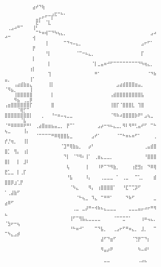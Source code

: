 ⠀⠀⠀⠀⠀⠀⠀⠀⠀⠀⠀⠀⠀⠀⠀⠀⠀⠀⠀⠀⠀⠀⠀⠀⠀⠀⠀⠀⠀⠀⠀⠀⠀⠀⠀⠀⠀⠀⠀⠀⠀⠀⠀⠀⠀⠀⠀⠀⠀⠀⠀⠀⠀⠀⠀⠀⠀⠀⣴⠞⠙⢷⠀⠀⠀⠀⠀⠀⠀⠀⠀⠀⠀⠀⠀⠀⠀⠀⠀⠀⠀⠀⠀⠀⠀⠀⠀⠀⠀⠀⠀⠀⠀⠀⠀⠀⠀⠀⠀⠀⠀⠀⠀⠀⠀⠀⠀⠀⠀⠀⠀⠀⠀⢀⡤⠤⣄⡀⠀⠀⠀⠀⠀⠀⠀⠀⠀⠀⠀⠀⠀⠀⠀⠀⠀⠀⠀⠀⠀⠀⠀⠀⠀⠀⠀⠀⠀⠀⠀⠀⠀⠀⠀⠀⠀⠀⠀⣀⡤⠖⠋⠉⡏⠉⠀⠀
⠀⠀⠀⠀⠀⠀⠀⠀⠀⠀⣟⠃⠀⠈⣇⠀⠀⠀⠀⠀⠀⠀⠀⠀⠀⠀⠀⠀⠀⠀⠀⠀⠀⠀⠀⠀⠀⠀⠀⠀⠀⠀⠀⠀⠀⠀⠀⠀⠀⠀⢀⣠⠴⠛⠉⠀⠀⠀⢸⠃⠀⠀⠀
⠀⠀⠀⠀⠀⠀⠀⠀⠀⠀⠉⠓⠶⢾⠉⠙⠳⢦⣄⡀⠀⠀⠀⠀⠀⠀⠀⠀⠀⠀⠀⠀⠀⠀⠀⠀⠀⠀⠀⠀⠀⠀⠀⠀⠀⠀⠀⣠⠴⠚⠉⠀⠀⠀⠀⠀⠀⠀⢺⠀⠀⠀⠀
⠀⠀⠀⠀⠀⠀⠀⠀⠀⠀⠀⠀⠀⢸⠀⠀⠀⠀⠀⠉⠙⠲⠤⣄⡀⠀⠀⠀⠀⠀⠀⠀⠀⠀⠀⠀⠀⠀⠀⠀⠀⠀⠀⠀⣠⠖⠋⠁⠀⠀⠀⠀⠀⠀⠀⠀⠀⠀⡟⠀⠀⠀⠀
⠀⠀⠀⠀⠀⠀⠀⠀⠀⠀⠀⠀⠀⠘⡇⠀⠀⠀⠀⠀⠀⠀⠀⠈⠉⠒⠦⣄⡀⠀⠀⠀⠀⠀⠀⠀⠀⠀⠀⠀⠀⠀⠀⠀⡏⠀⠀⠀⠀⠀⠀⠀⠀⠀⠀⠀⠀⠀⡇⠀⠀⠀⠀
⠀⠀⠀⠀⠀⠀⠀⠀⠀⠀⠀⠀⠀⠀⡇⠀⠀⠀⠀⠀⠀⠀⠀⠀⠀⠀⠀⠀⠈⡇⣀⣤⠶⠚⠋⠉⠉⠉⠉⠉⠉⠉⠉⠙⠳⢶⣄⡀⠀⠀⠀⠀⠀⠀⠀⠀⠀⢰⡇⠀⠀⠀⠀
⠀⠀⠀⠀⠀⠀⠀⠀⠀⠀⠀⠀⠀⠀⢹⠀⠀⠀⠀⠀⠀⠀⠀⠀⠀⠀⠀⠀⠀⠛⠁⠀⠀⠀⠀⠀⠀⠀⠀⠀⠀⠀⠀⠀⠀⠀⠈⠙⠷⣤⡀⠀⠀⠀⠀⠀⠀⢸⠁⠀⠀⠀⠀
⠀⠀⠀⢠⣴⣾⣷⣶⣄⠀⠀⠀⠀⠀⢸⡇⠀⠀⠀⠀⠀⠀⠀⠀⠀⠀⠀⠀⠀⠀⠀⠀⠀⠀⠀⠀⣠⣴⣾⣿⣿⣿⣶⣤⡀⠀⠀⠀⠀⠈⠻⣦⡀⠀⠀⠀⠀⢸⠀⠀⠀⠀⠀
⠀⠀⠀⢸⣿⣿⣿⣿⣿⠀⠀⠀⠀⠀⠀⡇⠀⠀⠀⠀⠀⠀⠀⠀⠀⠀⠀⠀⠀⠀⠀⠀⠀⠀⢠⣾⣿⣿⣿⣿⣿⣿⣿⣿⣧⠀⠀⠀⠀⠀⠀⠀⠻⣦⠀⢀⣀⡿⠀⠀⠀⠀⠀
⢠⣶⣿⣿⣿⣿⣿⣿⡏⠀⠀⠀⠀⠀⠀⣿⠀⠀⠀⠀⠀⠀⠀⠀⠀⠀⠀⠀⠀⠀⠀⠀⠀⠀⢸⣿⡏⠈⣿⣿⣿⣇⠀⢹⣿⠀⠀⠀⠀⠀⠀⠀⠀⠈⢿⡋⠉⠀⠀⠀⠀⠀⠀
⣿⣿⣿⣿⣿⣿⣿⣿⡇⠀⠀⠀⡀⠀⠀⠘⠒⠶⠤⢤⣀⣀⠀⠀⠀⠀⠀⠀⠀⠀⠀⠀⠀⠀⠈⠻⠷⠴⣿⣿⣿⣿⡷⠟⠃⣠⢦⣀⠀⠀⠀⠀⠀⠀⠈⣧⠀⠀⠀⠀⠀⠀⠀
⠈⠛⠿⠿⠿⠿⠟⠛⠃⠀⢀⣴⣿⣶⣶⣦⣤⣀⡀⠀⡟⠉⠁⠀⠀⠀⠀⠀⠀⠀⣠⡴⠒⠲⠦⣄⣀⡀⠻⠇⠻⠛⢃⣤⠞⠋⠀⠉⠓⢦⣀⠀⠀⠀⠀⢸⡄⠀⠀⠀⠀⠀⠀
⠀⠀⠀⠀⠀⠀⠀⠀⠀⠀⠈⠉⠉⠉⠉⠛⠿⢿⣿⣿⣧⣀⠀⠀⠀⠀⠀⠀⣠⠞⠁⠀⠀⠀⠀⠀⠈⠉⠓⠶⠦⠶⠋⠁⠀⠀⠀⠀⢀⡞⡘⢶⡀⠀⠀⢸⡇⠀⠀⠀⠀⠀⠀
⠀⠀⠀⠀⠀⠀⠀⠀⠀⠀⠀⠀⠀⠀⠀⠀⠀⠀⠈⣹⠛⢿⣷⣦⡀⠀⠀⡴⠃⠀⠀⠀⠀⠀⠀⠀⠀⠀⠀⠀⠀⠀⠀⠀⠀⢀⣤⣾⣿⣿⡁⠀⢻⡄⠀⢰⡇⠀⠀⠀⠀⠀⠀
⠀⠀⠀⠀⠀⠀⠀⠀⠀⠀⠀⠀⠀⠀⠀⠀⠀⠀⠀⠙⡇⠀⠈⠙⠻⠆⢸⠁⠀⢀⣶⣄⣀⣀⡀⠀⠀⠀⠀⠀⠀⠀⠀⠀⠀⠘⣿⣿⣿⣿⡇⠀⠀⡇⠀⣸⠇⠀⠀⠀⠀⠀⠀
⠀⠀⠀⠀⠀⠀⠀⠀⠀⠀⠀⠀⠀⠀⠀⠀⠀⠀⠀⠀⢧⠀⠀⠀⠀⠀⢸⠀⠀⠀⠸⠟⠉⠙⠻⣷⡀⠀⠀⠀⠀⢰⣟⣻⡆⠀⠙⠿⢿⣟⣁⣀⠀⡇⢀⡏⠀⠀⠀⠀⠀⠀⠀
⠀⠀⠀⠀⠀⠀⠀⠀⠀⠀⠀⠀⠀⠀⠀⠀⠀⠀⠀⠀⠘⣧⠀⠀⠀⠀⠸⡄⠀⠀⠀⢀⣀⣀⣀⠀⠁⠀⢀⣀⠀⠀⠉⢁⡀⠀⠀⠀⣾⣿⣿⡿⣰⢁⡟⠀⠀⠀⠀⠀⠀⠀⠀
⠀⠀⠀⠀⠀⠀⠀⠀⠀⠀⠀⠀⠀⠀⠀⠀⠀⠀⠀⠀⠀⠈⠳⣄⠀⠀⠀⠻⡄⠀⢰⣿⣿⣿⣿⠁⠀⠀⠘⣏⠉⢉⡽⠋⠀⠀⠀⠀⠀⠁⢀⣼⣷⠋⠀⠀⠀⠀⠀⠀⠀⠀⠀
⠀⠀⠀⠀⠀⠀⠀⠀⠀⠀⠀⠀⠀⠀⠀⠀⠀⠀⠀⠀⠀⠀⠀⠈⠓⢦⣀⠀⠹⣄⠀⠉⠛⠛⠁⠀⠀⠀⠀⠙⠷⠋⠀⠀⠀⠀⠀⠀⣀⣴⠿⠋⠀⠀⠀⠀⠀⠀⠀⠀⠀⠀⠀
⠀⠀⠀⠀⠀⠀⠀⠀⠀⠀⠀⠀⠀⠀⠀⠀⠀⠀⠀⠀⠀⠀⢀⣀⠀⣀⡼⠛⠒⠺⠷⠦⣄⣀⣀⣀⠀⠀⠀⠀⣀⣀⣀⣤⡤⠴⠖⠛⠻⣄⠀⠀⠀⠀⠀⠀⠀⠀⠀⠀⠀⠀⠀
⠀⠀⠀⠀⠀⠀⠀⠀⠀⠀⠀⠀⠀⠀⠀⠀⠀⠀⠀⠀⠀⢸⠋⠉⢻⣧⣄⣀⣀⣀⣀⠀⠀⠀⠀⠈⠉⠉⣉⠉⠁⠀⠀⠀⢰⠶⢤⣄⡀⠈⣳⠖⠒⢦⠀⠀⠀⠀⠀⠀⠀⠀⠀
⠀⠀⠀⠀⠀⠀⠀⠀⠀⠀⠀⠀⠀⠀⠀⠀⠀⠀⠀⠀⠀⠘⠓⠶⠚⠁⠀⠀⠀⠉⠙⣧⡀⠀⠀⢀⣠⠖⠋⠛⠶⣄⡀⠀⣸⡀⠀⠀⠉⠉⠳⣄⣠⡾⠀⠀⠀⠀⠀⠀⠀⠀⠀
⠀⠀⠀⠀⠀⠀⠀⠀⠀⠀⠀⠀⠀⠀⠀⠀⠀⠀⠀⠀⠀⠀⠀⠀⠀⠀⠀⠀⠀⠀⠀⣼⠋⠙⣶⠋⠀⠀⠀⠀⠀⠈⢙⡟⠉⠙⡆⠀⠀⠀⠀⠀⠀⠀⠀⠀⠀⠀⠀⠀⠀⠀⠀
⠀⠀⠀⠀⠀⠀⠀⠀⠀⠀⠀⠀⠀⠀⠀⠀⠀⠀⠀⠀⠀⠀⠀⠀⠀⠀⠀⠀⠀⠀⠀⠻⣤⡴⠟⠀⠀⠀⠀⠀⠀⠀⠀⠳⠤⠾⠃⠀⠀⠀⠀⠀⠀⠀⠀⠀⠀⠀⠀⠀⠀⠀⠀
⠀⠀⠀⠀⠀⠀⠀⠀⠀⠀⠀⠀⠀⠀⠀⠀⠀⠀⠀⠀⠀⠀⠀⠀⠀⠀⠀⠀⠀⠀⠀⠀⣀⣀⠀⠀⠀⠀⠀⠀⠀⠀⠀⢀⣠⣄⠀⠀⠀⠀⠀⠀⠀⠀⠀⠀⠀⠀⠀⠀⠀⠀⠀
